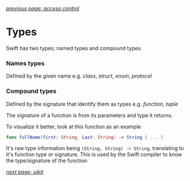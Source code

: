 *[previous page: access control](https://github.com/RinniSwift/Computer-Science-with-iOS/blob/main/accessControl.md)*

# Types

Swift has two types; named types and compound types.

### **Names types**

Defined by the given name e.g. *class*, *struct*, *enum*, *protocol*

### **Compound types**

Defined by the signature that identify them as types e.g. *function*, *tuple*

The signature of a function is from its parameters and type it returns.

To visualize it better, look at this function as an example

```swift
func fullName(first: String, Last: String) -> String { ... }
```

It's raw type information being `(String, String) -> String`, translating to it's function type or signature. This is used by the Swift compiler to know the type/signature of the function

*[next page: uikit](https://github.com/RinniSwift/Computer-Science-with-iOS/blob/main/ui.md)*

